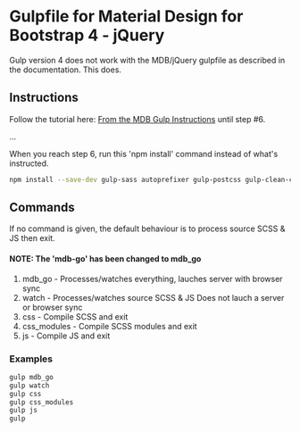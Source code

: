 # Gulpfile for Material Design for Bootstrap 4 - jQuery
Gulp version 4 does not work with the MDB/jQuery gulpfile as described in the documentation. This does.

## Instructions

Follow the tutorial here: [From the MDB Gulp Instructions](https://mdbootstrap.com/education/bootstrap/gulp-installation/) until step #6.

...

When you reach step 6, run this 'npm install' command instead of what's instructed.

```sh
npm install --save-dev gulp-sass autoprefixer gulp-postcss gulp-clean-css gulp-scss-lint gulp-sourcemaps browser-sync gulp-concat gulp-minify gulp-rename gulp-imagemin
```

## Commands
If no command is given, the default behaviour is to process source SCSS & JS then exit.

#### NOTE: The 'mdb-go' has been changed to mdb_go

1. mdb_go - Processes/watches everything, lauches server with browser sync
2. watch - Processes/watches source SCSS & JS Does not lauch a server or browser sync
3. css - Compile SCSS and exit
4. css_modules - Compile SCSS modules and exit
5. js - Compile JS and exit

### Examples

```sh
gulp mdb_go
gulp watch
gulp css
gulp css_modules
gulp js
gulp
```